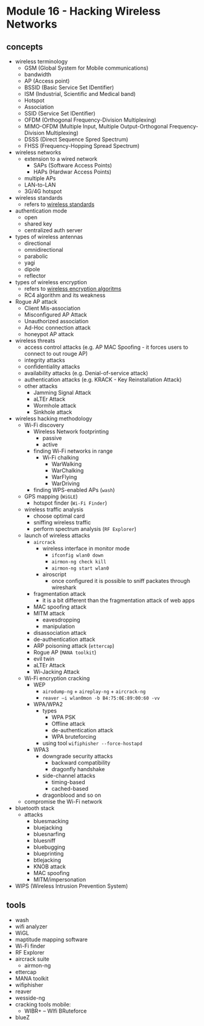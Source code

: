 # Module 16 - Hacking Wireless Networks

## concepts
- wireless terminology 
    - GSM (Global System for Mobile communications)
    - bandwidth
    - AP (Access point)
    - BSSID (Basic Service Set IDentifier)
    - ISM (Industrial, Scientific and Medical band)
    - Hotspot
    - Association
    - SSID (Service Set IDentifier)
    - OFDM (Orthogonal Frequency-Division Multiplexing)
    - MIMO-OFDM (Multiple Input, Multiple Output-Orthogonal Frequency-Division Multiplexing)
    - DSSS (Direct Sequence Spred Spectrum)
    - FHSS (Frequency-Hopping Spread Spectrum)
- wireless networks
    - extension to a wired network
        - SAPs (Software Access Points)
        - HAPs (Hardwar Access Points)
    - multiple APs
    - LAN-to-LAN 
    - 3G/4G hotspot
- wireless standards
    - refers to [wireless standards](../extra/wireless_standards.md)
- authentication mode
    - open
    - shared key
    - centralized auth server
- types of wireless antennas
    - directional
    - omnidirectional
    - parabolic
    - yagi
    - dipole
    - reflector
- types of wireless encryption
    - refers to [wireless encryption algoritms](../extra/wireless_encryption.md)
    - RC4 algorithm and its weakness
- Rogue AP attack
    - Client Mis-association
    - Misconfigured AP Attack
    - Unauthorized association
    - Ad-Hoc connection attack
    - honeypot AP attack
- wireless threats
    - access control attacks (e.g. AP MAC Spoofing - it forces users to connect to out rouge AP)
    - integrity attacks
    - confidentiality attacks
    - availability attacks (e.g. Denial-of-service attack)
    - authentication attacks (e.g. KRACK - Key Reinstallation Attack)
    - other attacks
        - Jamming Signal Attack
        - aLTEr Attack
        - Wormhole attack
        - Sinkhole attack
- wireless hacking methodology
    - Wi-Fi discovery
        - Wireless Network footprinting
            - passive
            - active
        - finding Wi-Fi networks in range
            - Wi-Fi chalking
                - WarWalking
                - WarChalking
                - WarFlying
                - WarDriving
        - finding WPS-enabled APs (`wash`)
    - GPS mapping (`WiGLE`)
        - hotspot finder (`Wi-Fi Finder`)
    - wireless traffic analysis
        - choose optimal card
        - sniffing wireless traffic
        - perform spectrum analysis (`RF Explorer`)
    - launch of wireless attacks
        - `aircrack`
            - wireless interface in monitor mode
                - `ifconfig wlan0 down`
                - `airmon-ng check kill`
                - `airmon-ng start wlan0`
            - airoscript
                - once configured it is possible to sniff packates through wireshark
        - fragmentation attack
            - it is a bit different than the fragmentation attack of web apps
        - MAC spoofing attack
        - MITM attack
            - eavesdropping
            - manipulation
        - disassociation attack
        - de-authentication attack
        - ARP poisoning attack (`ettercap`)
        - Rogue AP (`MANA toolkit`)
        - evil twin
        - aLTEr Attack
        - Wi-Jacking Attack 
    - Wi-Fi encryption cracking
        - WEP 
            - `airodump-ng` + `aireplay-ng` + `aircrack-ng`
            - `reaver –i wlan0mon -b B4:75:0E:89:00:60 -vv `
        - WPA/WPA2
            - types
                - WPA PSK
                - Offline attack
                - de-authentication attack
                - WPA bruteforcing
            - using tool `wifiphisher --force-hostapd`
        - WPA3 
            - downgrade security attacks
                - backward compatibility
                - dragonfly handshake
            - side-channel attacks
                - timing-based
                - cached-based
            - dragonblood and so on
    - compromise the Wi-Fi network
- bluetooth stack
    - attacks
        - bluesmacking
        - bluejacking
        - bluesnarfing
        - bluesniff
        - bluebugging
        - blueprinting
        - btlejacking
        - KNOB attack
        - MAC spoofing
        - MITM/impersonation
- WIPS (Wireless Intrusion Prevention System)

## tools
- wash
- wifi analyzer
- WiGL
- maptitude mapping software
- Wi-Fi finder
- RF Explorer 
- aircrack suite
    - airmon-ng
- ettercap
- MANA toolkit
- wifiphisher
- reaver
- wesside-ng
- cracking tools mobile:
    - WIBR+ – WIfi BRuteforce 
- blueZ